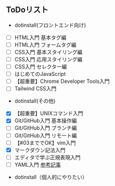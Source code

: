 ## ToDoリスト
- dotinstall(フロントエンド向け)
- [ ] HTML入門 基本タグ編
- [ ] HTML入門 フォームタグ編
- [ ] CSS入門 基本スタイリング編
- [ ] CSS入門 応用スタイリング編
- [ ] CSS入門 セレクター編
- [ ] はじめてのJavaScript
- [ ] 【超重要】Chrome Developer Tools入門
- [ ] Tailwind CSS入門
  
- dotinstall(その他)
- [x] 【超重要】UNIXコマンド入門
- [x] Git/GitHub入門 基本操作編
- [ ] Git/GitHub入門 ブランチ編
- [ ] Git/GitHub入門 リモート編
- [ ] 【#03まででOK】vim入門
- [x] マークダウン記法入門
- [ ] エディタで学ぶ正規表現入門
- [ ] YAML入門
[参考記事](https://qiita.com/yamadagenki/items/3b8b0ce8df0117b9af8e)
  
- dotinstall（個人的にやりたい）
